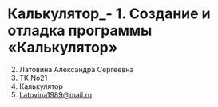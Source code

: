 # Калькулятор_- 1. Создание и отладка программы «Калькулятор»
2. Латовина Александра Сергеевна 
3. ТК No21 
4. Калькулятор
5. Latovina1989@mail.ru
